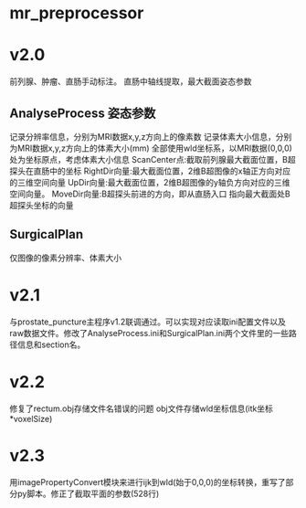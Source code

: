 # mr_preprocessor

# v2.0
前列腺、肿瘤、直肠手动标注。
直肠中轴线提取，最大截面姿态参数

## AnalyseProcess 姿态参数
记录分辨率信息，分别为MRI数据x,y,z方向上的像素数
记录体素大小信息，分别为MRI数据x,y,z方向上的体素大小(mm)
全部使用wld坐标系，以MRI数据(0,0,0)处为坐标原点，考虑体素大小信息
ScanCenter点:截取前列腺最大截面位置，B超探头在直肠中的坐标
RightDir向量:最大截面位置，2维B超图像的x轴正方向对应的三维空间向量
UpDir向量:最大截面位置，2维B超图像的y轴负方向对应的三维空间向量。
MoveDir向量:B超探头前进的方向，即从直肠入口 指向最大截面处B超探头坐标的向量
## SurgicalPlan 
仅图像的像素分辨率、体素大小

# v2.1
与prostate_puncture主程序v1.2联调通过。可以实现对应读取ini配置文件以及raw数据文件。修改了AnalyseProcess.ini和SurgicalPlan.ini两个文件里的一些路径信息和section名。

# v2.2
修复了rectum.obj存储文件名错误的问题
obj文件存储wld坐标信息(itk坐标*voxelSize)

# v2.3
用imagePropertyConvert模块来进行ijk到wld(始于0,0,0)的坐标转换，重写了部分py脚本。修正了截取平面的参数(528行)